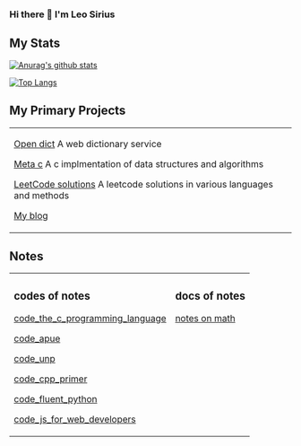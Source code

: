### Hi there 👋 I'm Leo Sirius


## My Stats

[![Anurag's github stats](https://github-readme-stats.vercel.app/api?username=LeoSirius&count_private=true&show_icons=true)](https://github.com/anuraghazra/github-readme-stats)

[![Top Langs](https://github-readme-stats.vercel.app/api/top-langs/?username=LeoSirius&count_private=true&show_icons=true&layout=compact)](https://github.com/anuraghazra/github-readme-stats)


## My Primary Projects

<table>

<tr><td valign="top">

[Open dict](https://github.com/LeoSirius/open_dict) A web dictionary service

[Meta c](https://github.com/LeoSirius/meta_c) A c implmentation of data structures and algorithms

[LeetCode solutions](https://github.com/LeoSirius/leetcode_solutions) A leetcode solutions in various languages and methods

[My blog](https://leosirius.github.io/blog/)

</td></tr>

</table>

## Notes

<table>
<tr>
<td valign="top">

### codes of notes

[code_the_c_programming_language](https://github.com/LeoSirius/code_the_c_programming_language)

[code_apue](https://github.com/LeoSirius/code_apue)

[code_unp](https://github.com/LeoSirius/code_unp)

[code_cpp_primer](https://github.com/LeoSirius/code_cpp_primer)

[code_fluent_python](https://github.com/LeoSirius/code_fluent_python)

[code_js_for_web_developers](https://github.com/LeoSirius/code_js_for_web_developers)

</td>

<td valign="top">

### docs of notes

[notes on math](https://github.com/LeoSirius/notes_on_mathematics)

</td>


</tr>
</table>
